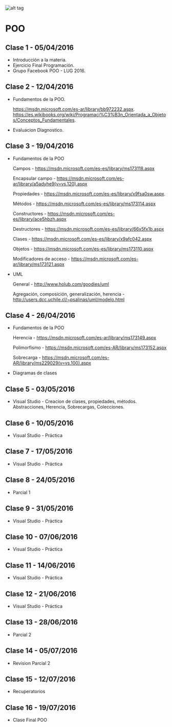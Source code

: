 ![alt tag](http://cice.es/wp-content/uploads/2013/11/microsoft-visual-studio-online.jpg)
# POO

## Clase 1 - 05/04/2016
- Introducción a la materia.
- Ejercicio Final Programación.
- Grupo Facebook POO - LUG 2016.

## Clase 2 - 12/04/2016
- Fundamentos de la POO.

  https://msdn.microsoft.com/es-ar/library/bb972232.aspx.
  https://es.wikibooks.org/wiki/Programaci%C3%B3n_Orientada_a_Objetos/Conceptos_Fundamentales.
- Evaluacion Diagnostico.

## Clase 3 - 19/04/2016
- Fundamentos de la POO
  
  Campos - https://msdn.microsoft.com/es-es/library/ms173118.aspx

  Encapsular campo - https://msdn.microsoft.com/es-ar/library/a5adyhe9(v=vs.120).aspx

  Propiedades - https://msdn.microsoft.com/es-es/library/x9fsa0sw.aspx.
  
  Métodos - https://msdn.microsoft.com/es-es/library/ms173114.aspx
  
  Constructores - https://msdn.microsoft.com/es-es/library/ace5hbzh.aspx
  
  Destructores - https://msdn.microsoft.com/es-es/library/66x5fx1b.aspx
  
  Clases - https://msdn.microsoft.com/es-es/library/x9afc042.aspx
  
  Objetos - https://msdn.microsoft.com/es-es/library/ms173110.aspx
  
  Modificadores de acceso - https://msdn.microsoft.com/es-ar/library/ms173121.aspx
  
- UML 

  General - http://www.holub.com/goodies/uml
  
  Agregación, composición, generalización, herencia - http://users.dcc.uchile.cl/~psalinas/uml/modelo.html
  
## Clase 4 - 26/04/2016

- Fundamentos de la POO

  Herencia - https://msdn.microsoft.com/es-ar/library/ms173149.aspx

  Polimorfismo - https://msdn.microsoft.com/es-AR/library/ms173152.aspx
  
  Sobrecarga - https://msdn.microsoft.com/es-AR/library/ms229029(v=vs.100).aspx

- Diagramas de clases
  
## Clase 5 - 03/05/2016

- Visual Studio - Creacion de clases, propiedades, métodos. Abstracciones, Herencia, Sobrecargas, Colecciones.

## Clase 6 - 10/05/2016

- Visual Studio - Práctica

## Clase 7 - 17/05/2016

- Visual Studio - Práctica

## Clase 8 - 24/05/2016

- Parcial 1

## Clase 9 - 31/05/2016

- Visual Studio - Práctica
  
## Clase 10 - 07/06/2016

- Visual Studio - Práctica

## Clase 11 - 14/06/2016

- Visual Studio - Práctica

## Clase 12 - 21/06/2016

- Visual Studio - Práctica

## Clase 13 - 28/06/2016

- Parcial 2

## Clase 14 - 05/07/2016

- Revision Parcial 2

## Clase 15 - 12/07/2016

- Recuperatorios

## Clase 16 - 19/07/2016

- Clase Final POO
